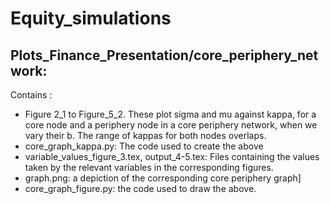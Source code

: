# Equity_simulations

## Plots_Finance_Presentation/core_periphery_network:
Contains :
  - Figure 2_1 to Figure_5_2. These plot sigma and mu against kappa, for a core node and a periphery node in a core periphery network, when we vary their b. The range of kappas for both nodes overlaps.
  - core_graph_kappa.py: The code used to create the above
  - variable_values_figure_3.tex, output_4-5.tex: Files containing the values taken by the relevant variables in the corresponding figures.
  - graph.png: a depiction of the corresponding core periphery graph]
  - core_graph_figure.py: the code used to draw the above. 
